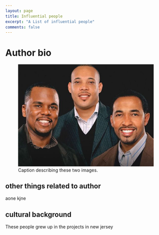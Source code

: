```yaml
---
layout: page
title: Influential people
excerpt: "A List of influential people"
comments: false
---
```


# Author bio
<figure class="half">
    <a href="/images/ott.jpg"><img src="/images/ott.jpg"></a>
    <figcaption>Caption describing these two images.</figcaption>
</figure>

## other things related to author
aone kjne

## cultural background
These people grew up in the projects in new jersey

